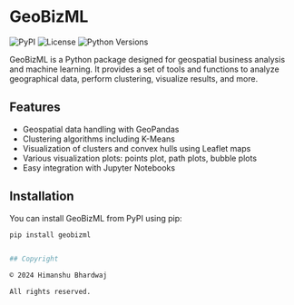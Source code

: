 # GeoBizML

![PyPI](https://img.shields.io/pypi/v/geobizml)
![License](https://img.shields.io/pypi/l/geobizml)
![Python Versions](https://img.shields.io/pypi/pyversions/geobizml)

GeoBizML is a Python package designed for geospatial business analysis and machine learning. It provides a set of tools and functions to analyze geographical data, perform clustering, visualize results, and more.

## Features

- Geospatial data handling with GeoPandas
- Clustering algorithms including K-Means
- Visualization of clusters and convex hulls using Leaflet maps
- Various visualization plots: points plot, path plots, bubble plots
- Easy integration with Jupyter Notebooks

## Installation

You can install GeoBizML from PyPI using pip:

```bash
pip install geobizml


## Copyright

© 2024 Himanshu Bhardwaj

All rights reserved.
